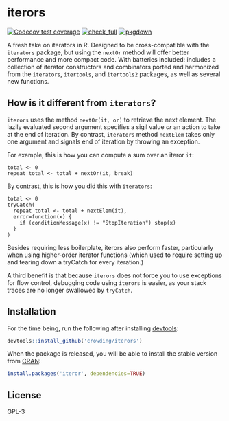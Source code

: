 # iterors

  <!-- badges: start -->
  [![Codecov test coverage](https://codecov.io/gh/crowding/iterors/branch/master/graph/badge.svg)](https://app.codecov.io/gh/crowding/iterors?branch=master) [![check_full](https://github.com/crowding/iterors/actions/workflows/check_full.yaml/badge.svg)](https://github.com/crowding/iterors/actions/workflows/check_full.yaml) [![pkgdown](https://github.com/crowding/iterors/actions/workflows/pkgdown.yaml/badge.svg)](https://github.com/crowding/iterors/actions/workflows/pkgdown.yaml)
  <!-- badges: end -->

A fresh take on iterators in R. Designed to be cross-compatible with the `iterators` package, but using the `nextOr` method will offer better performance and more compact code. With batteries included: includes a collection of iterator constructors and combinators ported and harmonized from the `iterators`, `itertools`, and `itertools2` packages, as well as several new functions.

## How is it different from `iterators`?

`iterors` uses the method `nextOr(it, or)` to retrieve the next element. The lazily evaluated second argument specifies a sigil value _or_ an action to take at the end of iteration. By contrast, `iterators` method `nextElem` takes only one argument and signals end of iteration by throwing an exception.

For example, this is how you can compute a sum over an iteror `it`:

```{R}
total <- 0
repeat total <- total + nextOr(it, break)
```

By contrast, this is how you did this with `iterators`:

```{R}
total <- 0
tryCatch(
  repeat total <- total + nextElem(it),
  error=function(x) {
    if (conditionMessage(x) != "StopIteration") stop(x)
  }
)
```

Besides requiring less boilerplate, iterors also perform faster, particularly when using higher-order iterator functions (which used to require setting up and tearing down a tryCatch for every iteration.)

A third benefit is that because `iterors` does not force you to use exceptions for flow control, debugging code using `iterors` is easier, as your stack traces are no longer swallowed by `tryCatch`.

## Installation

For the time being, run the following after installing [devtools](https://github.com/hadley/devtools):

```r
devtools::install_github('crowding/iterors')
```

When the package is released, you will be able to install the stable version from [CRAN](htxtp://cran.r-project.org/package=iterors):

```r
install.packages('iteror', dependencies=TRUE)
```

## License

 GPL-3
